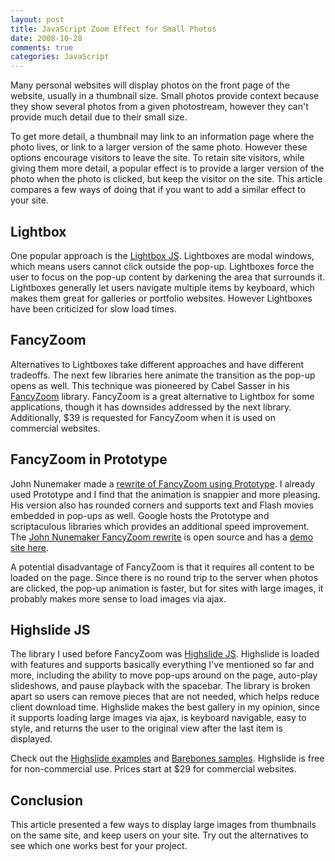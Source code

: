 ```yaml
---
layout: post
title: JavaScript Zoom Effect for Small Photos
date: 2008-10-28
comments: true
categories: JavaScript
---
```


Many personal websites will display photos on the front page of the website, usually in a thumbnail size. Small photos provide context because they show several photos from a given photostream, however they can't provide much detail due to their small size.

To get more detail, a thumbnail may link to an information page where the photo lives, or link to a larger version of the same photo.  However these options encourage visitors to leave the site.  To retain site visitors, while giving them more detail, a popular effect is to provide a larger version of the photo when the photo is clicked, but keep the visitor on the site. This article compares a few ways of doing that if you want to add a similar effect to your site.

Lightbox
---
One popular approach is the [Lightbox JS](http://www.huddletogether.com/projects/lightbox/).  Lightboxes are modal windows, which means users cannot click outside the pop-up.  Lightboxes force the user to focus on the pop-up content by darkening the area that surrounds it.  Lightboxes generally let users navigate multiple items by keyboard, which makes them great for galleries or portfolio websites.  However Lightboxes have been criticized for slow load times.  

FancyZoom
----
Alternatives to Lightboxes take different approaches and have different tradeoffs. The next few libraries here animate the transition as the pop-up opens as well. This technique was pioneered by Cabel Sasser in his [FancyZoom](http://www.cabel.name/2008/02/fancyzoom-10.html) library. FancyZoom is a great alternative to Lightbox for some applications, though it has downsides addressed by the next library. Additionally, $39 is requested for FancyZoom when it is used on commercial websites.

FancyZoom in Prototype
-----------------
John Nunemaker made a [rewrite of FancyZoom using Prototype](http://orderedlist.com/articles/fancyzoom-meet-prototype). I already used Prototype and I find that the animation is snappier and more pleasing.  His version also has rounded corners and supports text and Flash movies embedded in pop-ups as well. Google hosts the Prototype and scriptaculous libraries which provides an additional speed improvement.  The [John Nunemaker FancyZoom rewrite](http://github.com/jnunemaker/fancy-zoom/tree/master) is open source and has a [demo site here](http://orderedlist.com/demos/fancy-zoom/).

A potential disadvantage of FancyZoom is that it requires all content to be loaded on the page.  Since there is no round trip to the server when photos are clicked, the pop-up animation is faster, but for sites with large images, it probably makes more sense to load images via ajax.

Highslide JS
----
The library I used before FancyZoom was [Highslide JS](http://highslide.com/). Highslide is loaded with features and supports basically everything I've mentioned so far and more, including the ability to move pop-ups around on the page, auto-play slideshows, and pause playback with the spacebar. The library is broken apart so users can remove pieces that are not needed, which helps reduce client download time. Highslide makes the best gallery in my opinion, since it supports loading large images via ajax, is keyboard navigable, easy to style, and returns the user to the original view after the last item is displayed.  

Check out the [Highslide examples](http://highslide.com/#examples) and [Barebones samples](http://highslide.com/index.htm). Highslide is free for non-commercial use.  Prices start at $29 for commercial websites.

Conclusion
-------
This article presented a few ways to display large images from thumbnails on the same site, and keep users on your site. Try out the alternatives to see which one works best for your project.
